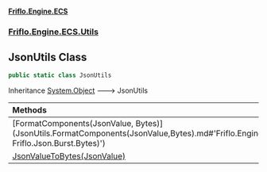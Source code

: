 #### [Friflo.Engine.ECS](index.md#'index')
### [Friflo.Engine.ECS.Utils](Friflo.Engine.ECS.Utils.md#'Friflo.Engine.ECS.Utils')

## JsonUtils Class

```csharp
public static class JsonUtils
```

Inheritance [System.Object](https://docs.microsoft.com/en-us/dotnet/api/System.Object#'System.Object') &#129106; JsonUtils

| Methods | |
| :--- | :--- |
| [FormatComponents(JsonValue, Bytes)](JsonUtils.FormatComponents(JsonValue,Bytes).md#'Friflo.Engine.ECS.Utils.JsonUtils.FormatComponents(Friflo.Json.Fliox.JsonValue, Friflo.Json.Burst.Bytes)') | |
| [JsonValueToBytes(JsonValue)](JsonUtils.JsonValueToBytes(JsonValue).md#'Friflo.Engine.ECS.Utils.JsonUtils.JsonValueToBytes(Friflo.Json.Fliox.JsonValue)') | |
